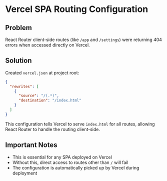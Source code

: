 # Vercel SPA Routing Configuration

## Problem
React Router client-side routes (like `/app` and `/settings`) were returning 404 errors when accessed directly on Vercel.

## Solution
Created `vercel.json` at project root:
```json
{
  "rewrites": [
    {
      "source": "/(.*)",
      "destination": "/index.html"
    }
  ]
}
```

This configuration tells Vercel to serve `index.html` for all routes, allowing React Router to handle the routing client-side.

## Important Notes
- This is essential for any SPA deployed on Vercel
- Without this, direct access to routes other than `/` will fail
- The configuration is automatically picked up by Vercel during deployment